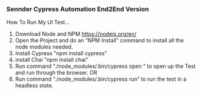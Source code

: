 ### Sennder Cypress Automation End2End Version ###

How To Run My UI Test...

  1. Download Node and NPM
	https://nodejs.org/en/
  2. Open the Project and do an “NPM Install” command to install all the node modules needed.
  3. Install Cypress
  "npm install cypress"
  4. install Chai
  "npm install chai"
  5. Run command “./node_modules/.bin/cypress open ” to open up the Test and run through the browser.
  OR
  6. Run command “./node_modules/.bin/cypress run” to run the test in a headless state.


